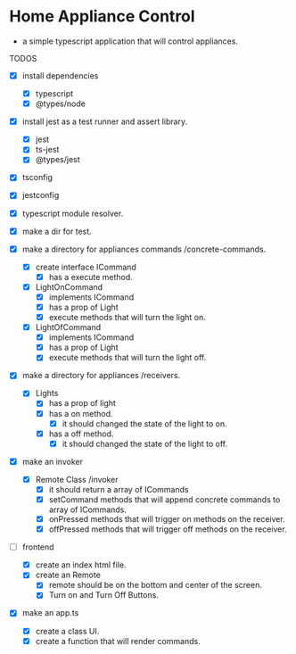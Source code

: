 # Home Appliance Control

- a simple typescript application that will control appliances.

TODOS

- [x] install dependencies
  - [x] typescript
  - [x] @types/node
- [x] install jest as a test runner and assert library.
  - [x] jest
  - [x] ts-jest
  - [x] @types/jest
- [x] tsconfig
- [x] jestconfig
- [x] typescript module resolver.
- [x] make a dir for test.
- [x] make a directory for appliances commands /concrete-commands.
  - [x] create interface ICommand
    - [x] has a execute method.
  - [x] LightOnCommand
    - [x] implements ICommand
    - [x] has a prop of Light
    - [x] execute methods that will turn the light on.
  - [x] LightOfCommand
    - [x] implements ICommand
    - [x] has a prop of Light
    - [x] execute methods that will turn the light off.
- [x] make a directory for appliances /receivers.
  - [x] Lights
    - [x] has a prop of light
    - [x] has a on method.
      - [x] it should changed the state of the light to on.
    - [x] has a off method.
      - [x] it should changed the state of the light to off.
- [x] make an invoker

  - [x] Remote Class /invoker
    - [x] it should return a array of ICommands
    - [x] setCommand methods that will append concrete commands to array of ICommands.
    - [x] onPressed methods that will trigger on methods on the receiver.
    - [x] offPressed methods that will trigger off methods on the receiver.

- [ ] frontend
  - [x] create an index html file.
  - [x] create an Remote
    - [x] remote should be on the bottom and center of the screen.
    - [x] Turn on and Turn Off Buttons.
- [x] make an app.ts
  - [x] create a class UI.
  - [x] create a function that will render commands.

